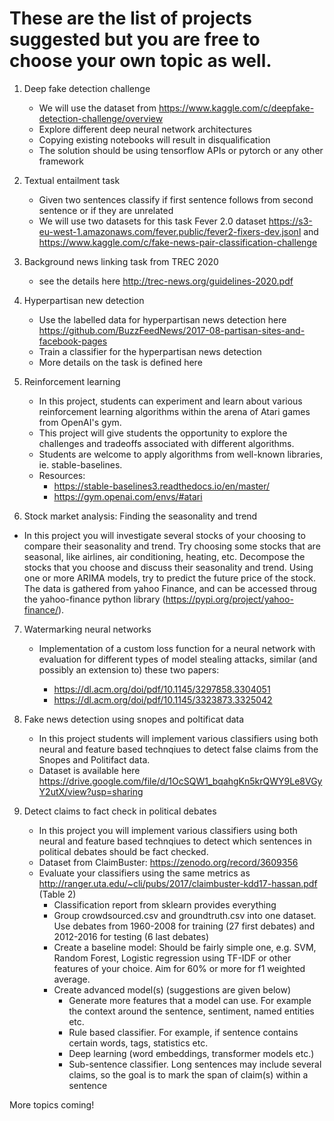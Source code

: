 # These are the list of projects suggested but you are free to choose your own topic as well.


1. Deep fake detection challenge
    - We will use the dataset from https://www.kaggle.com/c/deepfake-detection-challenge/overview
    - Explore different deep neural network architectures 
    - Copying existing notebooks will result in disqualification 
    - The solution should be using tensorflow APIs or pytorch or any other framework

2. Textual entailment task
    - Given two sentences classify if first sentence follows from second sentence or if they are unrelated
    - We will use two datasets for this task Fever 2.0 dataset https://s3-eu-west-1.amazonaws.com/fever.public/fever2-fixers-dev.jsonl and https://www.kaggle.com/c/fake-news-pair-classification-challenge

3. Background news linking task from TREC 2020
    - see the details here http://trec-news.org/guidelines-2020.pdf

4. Hyperpartisan new detection
    - Use the labelled data for hyperpartisan news detection here https://github.com/BuzzFeedNews/2017-08-partisan-sites-and-facebook-pages 
    - Train a classifier for the hyperpartisan news detection
    - More details on the task is defined here 

5. Reinforcement learning
    - In this project, students can experiment and learn about various reinforcement learning algorithms within the arena of Atari games from OpenAI's gym. 
    - This project will give students the opportunity to explore the challenges and tradeoffs associated with different algorithms. 
    - Students are welcome to apply algorithms from well-known libraries, ie. stable-baselines.
    - Resources: 
        - https://stable-baselines3.readthedocs.io/en/master/
        - https://gym.openai.com/envs/#atari

6. Stock market analysis: Finding the seasonality and trend

- In this project you will investigate several stocks of your choosing to compare their seasonality and trend. Try choosing some stocks that are seasonal, like airlines, air conditioning, heating, etc. Decompose the stocks that you choose and discuss their seasonality and trend. Using one or more ARIMA models, try to predict the future price of the stock. The data is gathered from yahoo Finance, and can be accessed throug the yahoo-finance python library (https://pypi.org/project/yahoo-finance/).

7. Watermarking neural networks
    - Implementation of a custom loss function for a neural network with evaluation for different types of model stealing attacks, similar (and possibly an extension to) these two papers:

        - https://dl.acm.org/doi/pdf/10.1145/3297858.3304051
        - https://dl.acm.org/doi/pdf/10.1145/3323873.3325042

8. Fake news detection using snopes and poltificat data
    - In this project students will implement various classifiers using both neural and feature based technqiues to detect false claims from the Snopes and Politifact data.
    - Dataset is available here https://drive.google.com/file/d/1OcSQW1_bqahgKn5krQWY9Le8VGyY2utX/view?usp=sharing
    
9. Detect claims to fact check in political debates
    - In this project you will implement various classifiers using both neural and feature based technqiues to detect which sentences in political debates should be fact checked. 
    - Dataset from ClaimBuster: https://zenodo.org/record/3609356
    - Evaluate your classifiers using the same metrics as http://ranger.uta.edu/~cli/pubs/2017/claimbuster-kdd17-hassan.pdf (Table 2)
        - Classification report from sklearn provides everything
        - Group crowdsourced.csv and groundtruth.csv into one dataset. Use debates from 1960-2008 for training (27 first debates) and 2012-2016 for testing (6 last debates)
        - Create a baseline model: Should be fairly simple one, e.g. SVM, Random Forest, Logistic regression using TF-IDF or other features of your choice. Aim for 60% or more for f1 weighted average.
        - Create advanced model(s) (suggestions are given below)
            - Generate more features that a model can use. For example the context around the sentence, sentiment, named entities etc.    
            - Rule based classifier. For example, if sentence contains certain words, tags, statistics etc.
            - Deep learning (word embeddings, transformer models etc.)
            - Sub-sentence classifier. Long sentences may include several claims, so the goal is to mark the span of claim(s) within a sentence


More topics coming!
